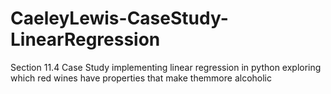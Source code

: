 # CaeleyLewis-CaseStudy-LinearRegression
 Section 11.4 Case Study implementing linear regression in python exploring which red wines have properties that make themmore alcoholic
